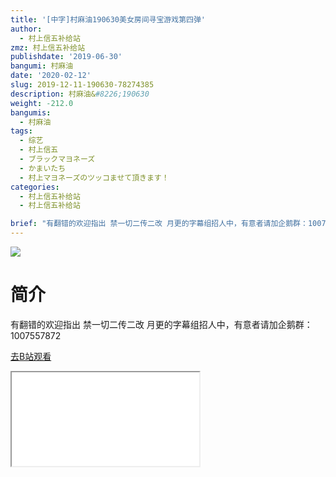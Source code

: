 ```yaml
---
title: '[中字]村麻油190630美女房间寻宝游戏第四弹'
author:
  - 村上信五补给站
zmz: 村上信五补给站
publishdate: '2019-06-30'
bangumi: 村麻油
date: '2020-02-12'
slug: 2019-12-11-190630-78274385
description: 村麻油&#8226;190630
weight: -212.0
bangumis:
  - 村麻油
tags:
  - 综艺
  - 村上信五
  - ブラックマヨネーズ
  - かまいたち
  - 村上マヨネーズのツッコませて頂きます！
categories:
  - 村上信五补给站
  - 村上信五补给站

brief: "有翻错的欢迎指出 禁一切二传二改 月更的字幕组招人中，有意者请加企鹅群：1007557872"
---
```

![](https://raw.githubusercontent.com/tcgriffith/owaraisite/master/static/tmpimg/01108eabf6d663d1e23e8fbdba8b80948eac260d.jpg.480.jpg)
# 简介  
有翻错的欢迎指出
禁一切二传二改
月更的字幕组招人中，有意者请加企鹅群：1007557872  

[去B站观看](https://www.bilibili.com/video/av78274385/)
<div class ="resp-container"><iframe class="testiframe" src="//player.bilibili.com/player.html?aid=78274385"", scrolling="no", allowfullscreen="true" > </iframe></div> 
